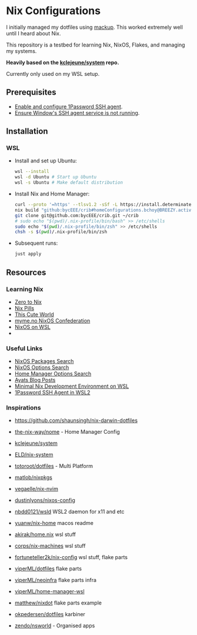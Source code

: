 # Nix Configurations

I initially managed my dotfiles using [mackup](https://github.com/lra/mackup).
This worked extremely well until I heard about Nix.

This repository is a testbed for learning Nix, NixOS, Flakes, and managing my
systems.

**Heavily based on the [kclejeune/system](https://github.com/kclejeune/system)
repo.**

Currently only used on my WSL setup.

## Prerequisites

- [Enable and configure 1Password SSH agent](https://developer.1password.com/docs/ssh/get-started/).
- [Ensure Window's SSH agent service is not running](https://developer.1password.com/docs/ssh/get-started/#step-3-turn-on-the-1password-ssh-agent).

## Installation

### WSL

- Install and set up Ubuntu:

  ```sh
  wsl --install
  wsl -d Ubuntu # Start up Ubuntu
  wsl -s Ubuntu # Make default distribution
  ```

- Install Nix and Home Manager:

  ```sh
  curl --proto '=https' --tlsv1.2 -sSf -L https://install.determinate.systems/nix | sh -s -- install
  nix build "github:bycEEE/crib#homeConfigurations.bchoy@BREEZY.activationPackage" && ./result/activate
  git clone git@github.com:bycEEE/crib.git ~/crib
  # sudo echo "$(pwd)/.nix-profile/bin/bash" >> /etc/shells
  sudo echo "$(pwd)/.nix-profile/bin/zsh" >> /etc/shells
  chsh -s $(pwd)/.nix-profile/bin/zsh
  ```

- Subsequent runs:

  ```sh
  just apply
  ```

## Resources

### Learning Nix

- [Zero to Nix](https://zero-to-nix.com/)
- [Nix Pills](https://nixos.org/guides/nix-pills/)
- [This Cute World](https://nixos-and-flakes.thiscute.world/introduction/)
- [myme.no NixOS Confederation](https://myme.no/posts/2022-06-14-nixos-confederation.html#wsl)
- [NixOS on WSL](https://forrestjacobs.com/nixos-on-wsl/)
-
### Useful Links

- [NixOS Packages Search](https://search.nixos.org/packages)
- [NixOS Options Search](https://search.nixos.org/options)
- [Home Manager Options Search](https://mipmip.github.io/home-manager-option-search/)
- [Ayats Blog Posts](https://ayats.org/)
- [Minimal Nix Development Environment on WSL](https://cbailey.co.uk/posts/a_minimal_nix_development_environment_on_wsl)
- [1Password SSH Agent in WSL2](https://dev.to/d4vsanchez/use-1password-ssh-agent-in-wsl-2j6m)

### Inspirations

- <https://github.com/shaunsingh/nix-darwin-dotfiles>
- [the-nix-way/nome](https://github.com/the-nix-way/nome) - Home Manager Config
- [kclejeune/system](https://github.com/kclejeune/system)
- [ELD/nix-system](https://github.com/ELD/nix-system)
- [totoroot/dotfiles](https://github.com/totoroot/dotfiles) - Multi Platform
- [matlob/nixpkgs](https://github.com/malob/nixpkgs)
- [vegaelle/nix-nvim](https://framagit.org/vegaelle/nix-nvim)
- [dustinlyons/nixos-config](https://github.com/dustinlyons/nixos-config)


- [nbdd0121/wsld](https://github.com/nbdd0121/wsld) WSL2 daemon for x11 and etc
- [yuanw/nix-home](https://github.com/yuanw/nix-home) macos readme
- [akirak/home.nix](https://github.com/akirak/home.nix) wsl stuff
- [corps/nix-machines](https://github.com/corps/nix-machines) wsl stuff
- [fortuneteller2k/nix-config](https://github.com/fortuneteller2k/nix-config) wsl stuff, flake parts
- [viperML/dotfiles](https://github.com/viperML/dotfiles) flake parts
- [viperML/neoinfra](https://github.com/viperML/neoinfra/blob/master/flake.nix) flake parts infra
- [viperML/home-manager-wsl](https://github.com/viperML/home-manager-wsl)
- [matthew/nixdot](https://codeberg.org/matthew/nixdot) flake parts example
- [okpedersen/dotfiles](https://github.com/okpedersen/dotfiles) karbiner
- [zendo/nsworld](https://github.com/zendo/nsworld/blob/main/home-manager/cli.nix) - Organised apps
